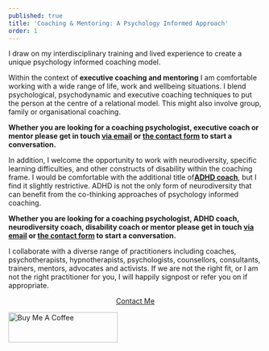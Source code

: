 ```yaml
---
published: true
title: 'Coaching & Mentoring: A Psychology Informed Approach'
order: 1
---
```

I draw on my interdisciplinary training and lived experience to create a unique psychology informed coaching model.

Within the context of **executive coaching and mentoring** I am comfortable working with a wide range of life, work and wellbeing situations. I blend psychological, psychodynamic and executive coaching techniques to put the person at the centre of a relational model. This might also involve group, family or organisational coaching.

**Whether you are looking for a coaching psychologist, executive coach or mentor please get in touch [via email](mailto:mark@maninthepurplehat.com) or [the contact form](#contact) to start a conversation.**

In addition, I welcome the opportunity to work with neurodiversity, specific learning difficulties, and other constructs of disability within the coaching frame. I would be comfortable with the additional title of[**ADHD coach**](https://acoo.memberclicks.net/index.php?option=com_community&view=profile&userid=2015187350&uuid=c1dca883-d851-4fcf-b0cf-f3be03cf7226&current_page=1&directory_search_id=2000611#/profile "ADHD Coaches Organisation (ACO)"), but I find it slightly restrictive. ADHD is not the only form of neurodiversity that can benefit from the co-thinking approaches of psychology informed coaching. 

**Whether you are looking for a coaching psychologist, ADHD coach, neurodiversity coach, disability coach or mentor please get in touch [via email](mailto:mark@maninthepurplehat.com) or [the contact form](#contact) to start a conversation.**

I collaborate with a diverse range of practitioners including coaches, psychotherapists, hypnotherapists, psychologists, counsellors, consultants, trainers, mentors, advocates and activists. If we are not the right fit, or I am not the right practitioner for you, I will happily signpost or refer you on if appropriate.

<center>
  <a href="#contact" class="btn btn-lg btn-outline page-scroll">
          <i class="fa fa-envelope"></i> Contact Me
  </a>
</center>


<a href="https://www.buymeacoffee.com/maninthepurplehat" target="_blank"><img src="https://cdn.buymeacoffee.com/buttons/v2/default-violet.png" alt="Buy Me A Coffee" style="height: 60px !important;width: 217px !important;" ></a>
